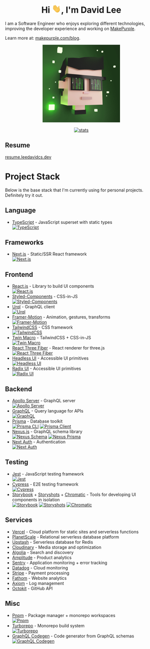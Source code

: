 <h1 align="center">Hi <img alt="👋" src="./static/gifs/hi-wave.gif" width="30">, I'm David Lee</h1>

I am a Software Engineer who enjoys exploring different technologies, improving the developer experience and working on [MakePurple](https://makepurple.com).

Learn more at: [makepurple.com/blog](https://makepurple.com/blog).

<p align="center">
  <img alt="leedavidcs" src="./static/gifs/Miniteller-David.gif" height="256" width="256" />
</p>

<p align="center">
  <a href="https://github.com/ryo-ma/github-profile-trophy">
    <img alt="stats" src="https://github-profile-trophy.vercel.app/?username=leedavidcs&theme=onedark" width="660" />
  </a>
</p>

## Resume
[resume.leedavidcs.dev](https://resume.leedavidcs.dev)

# Project Stack
Below is the base stack that I'm currently using for personal projects. Definitely try it out.

## Language
* [TypeScript](https://www.typescriptlang.org/) - JavaScript superset with static types  
[![TypeScript](https://img.shields.io/npm/v/typescript)](https://www.npmjs.com/package/typescript)

## Frameworks
* [Next.js](https://nextjs.org/) - Static/SSR React framework  
[![Next.js](https://img.shields.io/npm/v/next)](https://www.npmjs.com/package/next)

## Frontend
* [React.js](https://reactjs.org/) - Library to build UI components  
[![React.js](https://img.shields.io/npm/v/react)](https://www.npmjs.com/package/react)
* [Styled-Components](https://styled-components.com/) - CSS-in-JS  
[![Styled-Components](https://img.shields.io/npm/v/styled-components)](https://www.npmjs.com/package/styled-components)
* [Urql](https://formidable.com/open-source/urql/) - GraphQL client  
[![Urql](https://img.shields.io/npm/v/urql)](https://www.npmjs.com/package/urql)
* [Framer-Motion](https://www.framer.com/docs/) - Animation, gestures, transforms  
[![Framer-Motion](https://img.shields.io/npm/v/framer-motion)](https://www.npmjs.com/package/framer-motion)
* [TailwindCSS](https://tailwindcss.com/) - CSS framework  
[![TailwindCSS](https://img.shields.io/npm/v/tailwindcss)](https://www.npmjs.com/package/tailwindcss)
* [Twin Macro](https://github.com/ben-rogerson/twin.macro) - TailwindCSS + CSS-in-JS  
[![Twin Macro](https://img.shields.io/npm/v/twin.macro)](https://www.npmjs.com/package/twin.macro)
* [React Three Fiber](https://docs.pmnd.rs/react-three-fiber/getting-started/introduction) - React renderer for three.js  
[![React Three Fiber](https://img.shields.io/npm/v/@react-three/fiber)](https://www.npmjs.com/package/@react-three/fiber)
* [Headless UI](https://headlessui.dev/) - Accessible UI primitives  
[![Headless UI](https://img.shields.io/npm/v/@headlessui/react)](https://www.npmjs.com/package/@headlessui/react)
* [Radix UI](https://www.radix-ui.com/) - Accessible UI primitives  
[![Radix UI](https://img.shields.io/npm/v/@radix-ui/react-accordion)](https://www.npmjs.com/package/@radix-ui/react-accordion)

## Backend
* [Apollo Server](https://www.apollographql.com/docs/apollo-server/) - GraphQL server  
[![Apollo Server](https://img.shields.io/npm/v/apollo-server-micro)](https://www.npmjs.com/package/apollo-server-micro)
* [GraphQL](https://graphql.org/) - Query language for APIs  
[![GraphQL](https://img.shields.io/npm/v/graphql)](https://www.npmjs.com/package/graphql)
* [Prisma](https://www.prisma.io/) - Database toolkit  
[![Prisma CLI](https://img.shields.io/npm/v/@prisma/cli)](https://www.npmjs.com/package/prisma)
[![Prisma Client](https://img.shields.io/npm/v/@prisma/client)](https://www.npmjs.com/package/@prisma/client)
* [Nexus.js](https://nexusjs.org/) - GraphQL schema library  
[![Nexus Schema](https://img.shields.io/npm/v/nexus)](https://www.npmjs.com/package/nexus)
[![Nexus Prisma](https://img.shields.io/npm/v/nexus-prisma)](https://www.npmjs.com/package/nexus-prisma)
* [Next Auth](https://next-auth.js.org/) - Authentication  
[![Next Auth](https://img.shields.io/npm/v/next-auth)](https://www.npmjs.com/package/next-auth)

## Testing
* [Jest](https://jestjs.io/) - JavaScript testing framework  
[![Jest](https://img.shields.io/npm/v/jest)](https://www.npmjs.com/package/jest)
* [Cypress](https://www.cypress.io/) - E2E testing framework  
[![Cypress](https://img.shields.io/npm/v/cypress)](https://www.npmjs.com/package/cypress)
* [Storybook](https://storybook.js.org/) + [Storyshots](https://storybook.js.org/docs/react/workflows/snapshot-testing) + [Chromatic](https://www.chromatic.com/) - Tools for developing UI components in isolation  
[![Storybook](https://img.shields.io/npm/v/storybook)](https://www.npmjs.com/package/storybook)
[![Storyshots](https://img.shields.io/npm/v/@storybook/addon-storyshots)](https://www.npmjs.com/package/@storybook/addon-storyshots)
[![Chromatic](https://img.shields.io/npm/v/chromatic)](https://www.npmjs.com/package/chromatic)

## Services
* [Vercel](https://vercel.com) - Cloud platform for static sites and serverless functions
* [PlanetScale](https://planetscale.com/) - Relational serverless database platform
* [Upstash](https://upstash.com/) - Serverless database for Redis
* [Cloudinary](https://cloudinary.com/) - Media storage and optimization
* [Algolia](https://www.algolia.com/) - Search and discovery
* [Amplitude](https://amplitude.com/) - Product analytics
* [Sentry](https://sentry.io/) - Application monitoring + error tracking
* [Datadog](https://www.datadoghq.com/) - Cloud monitoring
* [Stripe](https://stripe.com/) - Payment processing
* [Fathom](https://usefathom.com/) - Website analytics
* [Axiom](https://www.axiom.co/) - Log management
* [Octokit](https://github.com/octokit) - GitHub API

## Misc
* [Pnpm](https://pnpm.io/) - Package manager + monorepo workspaces  
[![Pnpm](https://img.shields.io/npm/v/pnpm)](https://www.npmjs.com/package/pnpm)
* [Turborepo](https://turborepo.org/) - Monorepo build system  
[![Turborepo](https://img.shields.io/npm/v/turbo)](https://www.npmjs.com/package/turbo)
* [GraphQL Codegen](https://www.graphql-code-generator.com/) - Code generator from GraphQL schemas  
[![GraphQL Codegen](https://img.shields.io/npm/v/@graphql-codegen/cli)](https://www.npmjs.com/package/@graphql-codegen/cli)
